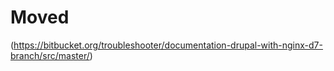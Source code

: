 # Moved #
(https://bitbucket.org/troubleshooter/documentation-drupal-with-nginx-d7-branch/src/master/)
